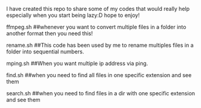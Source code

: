 <p>I have created this repo to share some of my codes that would really help especially when you start being lazy:D hope to enjoy!</p>

<p>ffmpeg.sh ##whenever you want to convert multiple files in a folder into another format then you need this!</p>
<p>rename.sh ##This code has been used by me to rename multiples files in a folder into sequential numbers. </p>
<p>mping.sh ##When you want multiple ip address via ping. </p>
<p>find.sh ##when you need to find all files in one specific extension and see them</p>
<p>search.sh ##when you need to find  files in a dir with  one specific extension and see them</p>

